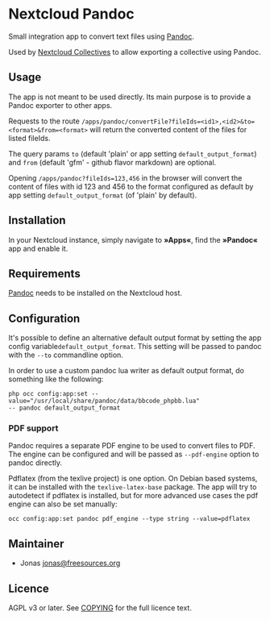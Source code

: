 # Nextcloud Pandoc

Small integration app to convert text files using [Pandoc](https://pandoc.org/).

Used by [Nextcloud Collectives](https://github.com/nextcloud/collectives/) to
allow exporting a collective using Pandoc.

## Usage

The app is not meant to be used directly. Its main purpose is to provide a
Pandoc exporter to other apps.

Requests to the route `/apps/pandoc/convertFile?fileIds=<id1>,<id2>&to=<format>&from=<format>`
will return the converted content of the files for listed fileIds.

The query params `to` (default 'plain' or app setting `default_output_format`)
and `from` (default 'gfm' - github flavor markdown) are optional.

Opening `/apps/pandoc?fileIds=123,456` in the browser will convert the content
of files with id 123 and 456 to the format configured as default by app setting
`default_output_format` (of 'plain' by default).

## Installation

In your Nextcloud instance, simply navigate to **»Apps«**, find the
**»Pandoc«** app and enable it.

## Requirements

[Pandoc](https://pandoc.org/) needs to be installed on the Nextcloud host.

## Configuration

It's possible to define an alternative default output format by setting the
app config variable`default_output_format`. This setting will be passed to
pandoc with the `--to` commandline option.

In order to use a custom pandoc lua writer as default output format, do
something like the following:

```
php occ config:app:set --value="/usr/local/share/pandoc/data/bbcode_phpbb.lua"
-- pandoc default_output_format
```

### PDF support

Pandoc requires a separate PDF engine to be used to convert files to PDF. The
engine can be configured and will be passed as `--pdf-engine` option to pandoc
directly.

Pdflatex (from the texlive project) is one option. On Debian based systems, it
can be installed with the `texlive-latex-base` package. The app will try to
autodetect if pdflatex is installed, but for more advanced use cases the pdf
engine can also be set manually:

```
occ config:app:set pandoc pdf_engine --type string --value=pdflatex
```

## Maintainer

* Jonas <jonas@freesources.org>

## Licence

AGPL v3 or later. See [COPYING](COPYING) for the full licence text.
